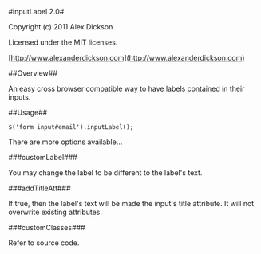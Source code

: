 #inputLabel 2.0#

Copyright (c) 2011 Alex Dickson

Licensed under the MIT licenses.

[http://www.alexanderdickson.com](http://www.alexanderdickson.com)

##Overview##

An easy cross browser compatible way to have labels contained in their inputs.

##Usage##

    $('form input#email').inputLabel();

There are more options available...

###customLabel###

You may change the label to be different to the label's text.

###addTitleAtt###

If true, then the label's text will be made the input's title attribute. It will not overwrite existing attributes.

###customClasses###

Refer to source code.